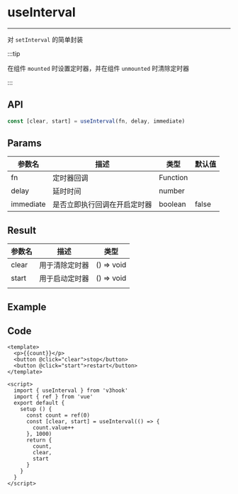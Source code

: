 # useInterval

---



对 ``setInterval`` 的简单封装



:::tip

在组件 ``mounted`` 时设置定时器，并在组件 ``unmounted`` 时清除定时器

:::



## API



```typescript
const [clear, start] = useInterval(fn, delay, immediate)
```



## Params

| 参数名    | 描述                         | 类型     | 默认值 |
| --------- | ---------------------------- | -------- | ------ |
| fn        | 定时器回调                   | Function |        |
| delay     | 延时时间                     | number   |        |
| immediate | 是否立即执行回调在开启定时器 | boolean  | false  |



## Result



| 参数名 | 描述           | 类型       |
| ------ | -------------- | ---------- |
| clear  | 用于清除定时器 | () => void |
| start  | 用于启动定时器 | () => void |
|        |                |            |

## Example



<UseInterval/>



## Code

```vue
<template>
  <p>{{count}}</p>
  <button @click="clear">stop</button>
  <button @click="start">restart</button>
</template>

<script>
  import { useInterval } from 'v3hook'
  import { ref } from 'vue'
  export default {
    setup () {
      const count = ref(0)
      const [clear, start] = useInterval(() => {
        count.value++
      }, 1000)
      return {
        count,
        clear,
        start
      }
    }
  }
</script>
```

